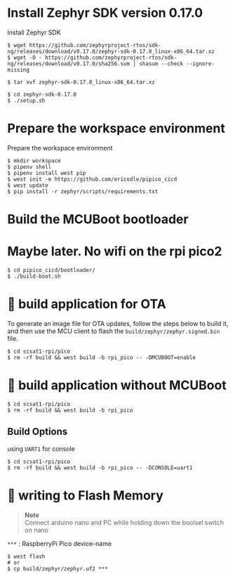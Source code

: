 # Install Zephyr SDK version 0.17.0

Install Zephyr SDK

```shell
$ wget https://github.com/zephyrproject-rtos/sdk-ng/releases/download/v0.17.0/zephyr-sdk-0.17.0_linux-x86_64.tar.xz
$ wget -O - https://github.com/zephyrproject-rtos/sdk-ng/releases/download/v0.17.0/sha256.sum | shasum --check --ignore-missing

$ tar xvf zephyr-sdk-0.17.0_linux-x86_64.tar.xz

$ cd zephyr-sdk-0.17.0
$ ./setup.sh
```
# Prepare the workspace environment

Prepare the workspace environment

```shell
$ mkdir workspace
$ pipenv shell
$ pipenv install west pip
$ west init -m https://github.com/ericodle/pipico_cicd
$ west update
$ pip install -r zephyr/scripts/requirements.txt
```

# Build the MCUBoot bootloader

# Maybe later. No wifi on the rpi pico2

```shell
$ cd pipico_cicd/bootloader/
$ ./build-boot.sh
```

# :hammer: build application for OTA

To generate an image file for OTA updates, follow the steps below to build it,
and then use the MCU client to flash the `build/zephyr/zephyr.signed.bin` file.

```shell
$ cd scsat1-rpi/pico
$ rm -rf build && west build -b rpi_pico -- -DMCUBOOT=enable
```

# :hammer: build application without MCUBoot

```
$ cd scsat1-rpi/pico
$ rm -rf build && west build -b rpi_pico
```

## Build Options

using `UART1` for console
```
$ cd scsat1-rpi/pico
$ rm -rf build && west build -b rpi_pico -- -DCONSOLE=uart1
```

# :rocket: writing to Flash Memory

> **Note**  
> Connect arduino nano and PC while holding down the boolsel switch on nano

`***` : RaspberryPi Pico device-name

```shell
$ west flash
# or
$ cp build/zephyr/zephyr.uf2 ***
```
